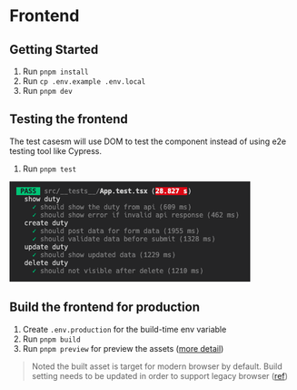 # Frontend

## Getting Started

1. Run `pnpm install`
2. Run `cp .env.example .env.local`
2. Run `pnpm dev`


## Testing the frontend
The test casesm will use DOM to test the component instead of using e2e testing tool like Cypress. 
1. Run `pnpm test`

![alt text](image.png)

## Build the frontend for production
1. Create `.env.production` for the build-time env variable 
2. Run `pnpm build`
3. Run `pnpm preview` for preview the assets ([more detail](https://vitejs.dev/guide/static-deploy#building-the-app))

> Noted the built asset is target for modern browser by default. Build setting needs to be updated in order to support legacy browser ([ref](https://vitejs.dev/config/build-options))
